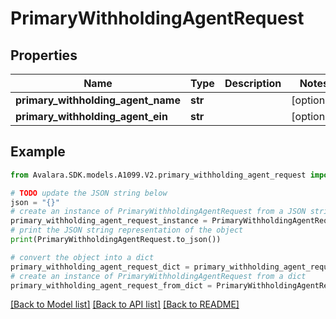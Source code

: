 # PrimaryWithholdingAgentRequest


## Properties

Name | Type | Description | Notes
------------ | ------------- | ------------- | -------------
**primary_withholding_agent_name** | **str** |  | [optional] 
**primary_withholding_agent_ein** | **str** |  | [optional] 

## Example

```python
from Avalara.SDK.models.A1099.V2.primary_withholding_agent_request import PrimaryWithholdingAgentRequest

# TODO update the JSON string below
json = "{}"
# create an instance of PrimaryWithholdingAgentRequest from a JSON string
primary_withholding_agent_request_instance = PrimaryWithholdingAgentRequest.from_json(json)
# print the JSON string representation of the object
print(PrimaryWithholdingAgentRequest.to_json())

# convert the object into a dict
primary_withholding_agent_request_dict = primary_withholding_agent_request_instance.to_dict()
# create an instance of PrimaryWithholdingAgentRequest from a dict
primary_withholding_agent_request_from_dict = PrimaryWithholdingAgentRequest.from_dict(primary_withholding_agent_request_dict)
```
[[Back to Model list]](../README.md#documentation-for-models) [[Back to API list]](../README.md#documentation-for-api-endpoints) [[Back to README]](../README.md)


